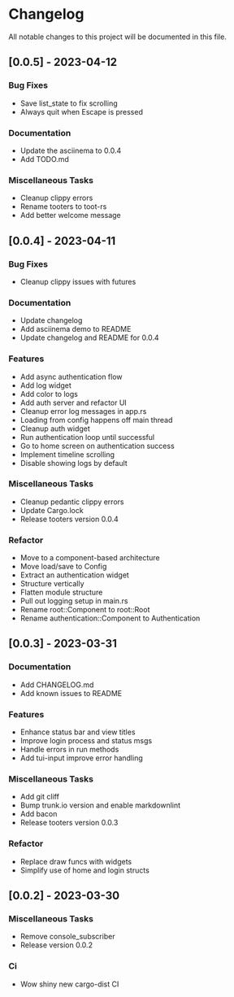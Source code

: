 # Changelog

All notable changes to this project will be documented in this file.

## [0.0.5] - 2023-04-12

### Bug Fixes

- Save list_state to fix scrolling
- Always quit when Escape is pressed

### Documentation

- Update the asciinema to 0.0.4
- Add TODO.md

### Miscellaneous Tasks

- Cleanup clippy errors
- Rename tooters to toot-rs
- Add better welcome message

## [0.0.4] - 2023-04-11

### Bug Fixes

- Cleanup clippy issues with futures

### Documentation

- Update changelog
- Add asciinema demo to README
- Update changelog and README for 0.0.4

### Features

- Add async authentication flow
- Add log widget
- Add color to logs
- Add auth server and refactor UI
- Cleanup error log messages in app.rs
- Loading from config happens off main thread
- Cleanup auth widget
- Run authentication loop until successful
- Go to home screen on authentication success
- Implement timeline scrolling
- Disable showing logs by default

### Miscellaneous Tasks

- Cleanup pedantic clippy errors
- Update Cargo.lock
- Release tooters version 0.0.4

### Refactor

- Move to a component-based architecture
- Move load/save to Config
- Extract an authentication widget
- Structure vertically
- Flatten module structure
- Pull out logging setup in main.rs
- Rename root::Component to root::Root
- Rename authentication::Component to Authentication

## [0.0.3] - 2023-03-31

### Documentation

- Add CHANGELOG.md
- Add known issues to README

### Features

- Enhance status bar and view titles
- Improve login process and status msgs
- Handle errors in run methods
- Add tui-input improve error handling

### Miscellaneous Tasks

- Add git cliff
- Bump trunk.io version and enable markdownlint
- Add bacon
- Release tooters version 0.0.3

### Refactor

- Replace draw funcs with widgets
- Simplify use of home and login structs

## [0.0.2] - 2023-03-30

### Miscellaneous Tasks

- Remove console_subscriber
- Release version 0.0.2

### Ci

- Wow shiny new cargo-dist CI

<!-- generated by git-cliff -->
